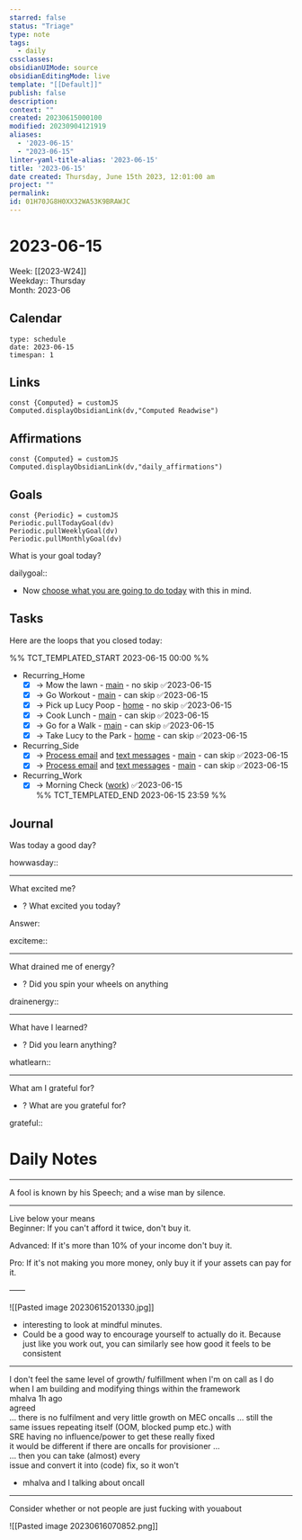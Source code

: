 ```yaml
---
starred: false
status: "Triage"
type: note
tags:
  - daily
cssclasses: 
obsidianUIMode: source
obsidianEditingMode: live
template: "[[Default]]"
publish: false
description: 
context: ""
created: 20230615000100
modified: 20230904121919
aliases:
  - '2023-06-15'
  - "2023-06-15"
linter-yaml-title-alias: '2023-06-15'
title: '2023-06-15'
date created: Thursday, June 15th 2023, 12:01:00 am
project: ""
permalink: 
id: 01H70JG8H0XX32WA53K9BRAWJC
---
```


# 2023-06-15

Week: [[2023-W24]]  
Weekday:: Thursday  
Month: 2023-06

## Calendar

```gEvent
type: schedule
date: 2023-06-15
timespan: 1
```

## Links

```dataviewjs
const {Computed} = customJS
Computed.displayObsidianLink(dv,"Computed Readwise")
```

## Affirmations


```dataviewjs
const {Computed} = customJS
Computed.displayObsidianLink(dv,"daily_affirmations")
```

## Goals

```dataviewjs
const {Periodic} = customJS
Periodic.pullTodayGoal(dv)
Periodic.pullWeeklyGoal(dv)
Periodic.pullMonthlyGoal(dv)
```

What is your goal today?

dailygoal::
- Now [choose what you are going to do today](https://todoist.com/app/filter/2338045205) with this in mind.

## Tasks

Here are the loops that you closed today:

%% TCT_TEMPLATED_START 2023-06-15 00:00 %%
- Recurring_Home
    - [x] -> Mow the lawn - [main](drafts://x-callback-url/runAction?text=b025bdaa-247f-4943-8d64-7fd9735e84b1,6819504525&action=Write%20to%20Obsidian%20File) - no skip ✅2023-06-15
    - [x] -> Go Workout - [main](drafts://x-callback-url/runAction?text=bfea6702-4359-40c9-85b2-c9660d4691ec,6816897910&action=Write%20to%20Obsidian%20File) - can skip ✅2023-06-15
    - [x] -> Pick up Lucy Poop - [home](drafts://x-callback-url/runAction?text=6c4ea1a2-80c2-4be7-83cf-e3f075105180,6855834580&action=Write%20to%20Obsidian%20File) - no skip ✅2023-06-15
    - [x] -> Cook Lunch - [main](drafts://x-callback-url/runAction?text=c45e7602-8c9f-44f9-af5c-5f19e2e7793f,6826736524&action=Write%20to%20Obsidian%20File) - can skip ✅2023-06-15
    - [x] -> Go for a Walk - [main](drafts://x-callback-url/runAction?text=76a53207-9fd6-4448-bcfc-c318c4733c29,6823693564&action=Write%20to%20Obsidian%20File) - can skip ✅2023-06-15
    - [x] -> Take Lucy to the Park - [home](drafts://x-callback-url/runAction?text=5bfd1ef3-4de1-450f-b4ec-e409ccb53dfb,6844624710&action=Write%20to%20Obsidian%20File) - can skip ✅2023-06-15
- Recurring_Side
    - [x] -> [Process email](readdle-spark://) and [text messages](messages://) - [main](drafts://x-callback-url/runAction?text=81b8230d-6d0e-4f76-b7e2-48d70d32562b,6855046874&action=Write%20to%20Obsidian%20File) - can skip ✅2023-06-15
    - [x] -> [Process email](readdle-spark://) and [text messages](messages://) - [main](drafts://x-callback-url/runAction?text=81b8230d-6d0e-4f76-b7e2-48d70d32562b,6855046874&action=Write%20to%20Obsidian%20File) - can skip ✅2023-06-15
- Recurring_Work
    - [x] -> Morning Check ([work](drafts://x-callback-url/runAction?text=a380e825-0765-4227-8d64-5af5469b73bc,6966176169&action=Write%20to%20Obsidian%20File)) ✅2023-06-15  
%% TCT_TEMPLATED_END 2023-06-15 23:59 %%

## Journal

Was today a good day?

howwasday::

---

What excited me?

- ? What excited you today?

Answer:

exciteme::

---

What drained me of energy?

- ? Did you spin your wheels on anything

drainenergy::

---

What have I learned?

- ? Did you learn anything?

whatlearn::

---

What am I grateful for?

- ? What are you grateful for?

grateful::

# Daily Notes



---

A fool is known by his Speech; and a wise man by silence.

---

Live below your means  
Beginner: If you can't afford it twice, don't buy it.

Advanced: If it's more than 10% of your income don't buy it.

Pro: If it's not making you more money, only buy it if your assets can pay for it.

——

![[Pasted image 20230615201330.jpg]]
- interesting to look at mindful minutes.
- Could be a good way to encourage yourself to actually do it. Because just like you work out, you can similarly see how good it feels to be consistent


---

I don't feel the same level of growth/ fulfillment when I'm on call as I do when I am building and modifying things within the framework  
mhalva 1h ago  
agreed  
… there is no fulfilment and very little growth on MEC oncalls … still the same issues repeating itself (OOM, blocked pump etc.) with  
SRE having no influence/power to get these really fixed  
it would be different if there are oncalls for provisioner …  
… then you can take (almost) every  
issue and convert it into (code) fix, so it won't
- mhalva and I talking about oncall

---

Consider whether or not people are just fucking with youabout

![[Pasted image 20230616070852.png]]
